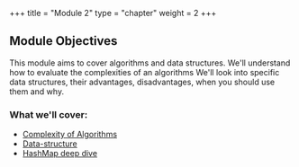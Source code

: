 +++
title = "Module 2"
type = "chapter"
weight = 2
+++

## Module Objectives

This module aims to cover algorithms and data structures. 
We'll understand how to evaluate the complexities of an algorithms We'll look into specific data structures, their advantages, disadvantages, when you should use them and why.

### What we'll cover:
* [Complexity of Algorithms](1-evaluate-algorithms)
* [Data-structure](2-data-structures)
* [HashMap deep dive](3-hash-map-deep-dive)
